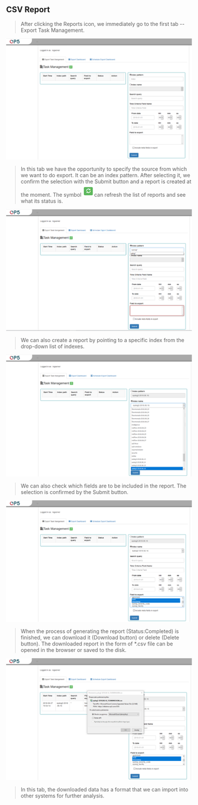 CSV Report
----------

> After clicking the Reports icon, we immediately go to the first tab --
> Export Task Management.

![](./media/media/image39.png)

> In this tab we have the opportunity to specify the source from which
> we want to do export. It can be an index pattern. After selecting it,
> we confirm the selection with the Submit button and a report is
> created at the moment. The symbol
> ![](./media/media/image40.png)can refresh the list of reports and see
> what its status is.

![](./media/media/image41.png)

> We can also create a report by pointing to a specific index from the
> drop-down list of indexes.

![](./media/media/image42.png)

> We can also check which fields are to be included in the report. The
> selection is confirmed by the Submit button.

![](./media/media/image43.png)

> When the process of generating the report (Status:Completed) is
> finished, we can download it (Download button) or delete (Delete
> button). The downloaded report in the form of \*.csv file can be
> opened in the browser or saved to the disk.

![](./media/media/image44.png)

> In this tab, the downloaded data has a format that we can import into
> other systems for further analysis.
